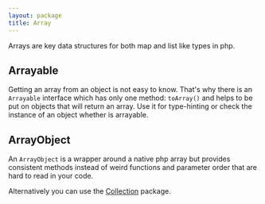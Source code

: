 ```yaml
---
layout: package
title: Array
---
```


Arrays are key data structures for both map and list like types in php.

## Arrayable

Getting an array from an object is not easy to know. That's why there is an
`Arrayable` interface which has only one method: `toArray()` and helps to be put on
objects that will return an array. Use it for type-hinting or check the instance of
an object whether is arrayable.

## ArrayObject

An `ArrayObject` is a wrapper around a native php array but provides consistent
methods instead of weird functions and parameter order that are hard to read in
your code.

Alternatively you can use the <a href="/collection">Collection</a> package.
